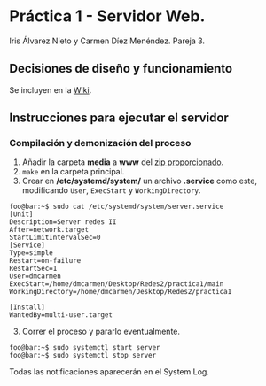 # Práctica 1 - Servidor Web.
Iris Álvarez Nieto y Carmen Díez Menéndez. Pareja 3.

## Decisiones de diseño y funcionamiento

Se incluyen en la [Wiki](../../wikis/home).

## Instrucciones para ejecutar el servidor
### Compilación y demonización del proceso

1. Añadir la carpeta **media** a **www** del [zip proporcionado](https://moodle.uam.es/mod/resource/view.php?id=1318802).
1. `make` en la carpeta principal.
2. Crear en **/etc/systemd/system/** un archivo **.service** como este, modificando `User`, `ExecStart` y `WorkingDirectory`.
```console
foo@bar:~$ sudo cat /etc/systemd/system/server.service
[Unit]
Description=Server redes II
After=network.target
StartLimitIntervalSec=0
[Service]
Type=simple
Restart=on-failure
RestartSec=1
User=dmcarmen
ExecStart=/home/dmcarmen/Desktop/Redes2/practica1/main
WorkingDirectory=/home/dmcarmen/Desktop/Redes2/practica1

[Install]
WantedBy=multi-user.target
```

3. Correr el proceso y pararlo eventualmente.
```console
foo@bar:~$ sudo systemctl start server
foo@bar:~$ sudo systemctl stop server
```
Todas las notificaciones aparecerán en el System Log.
